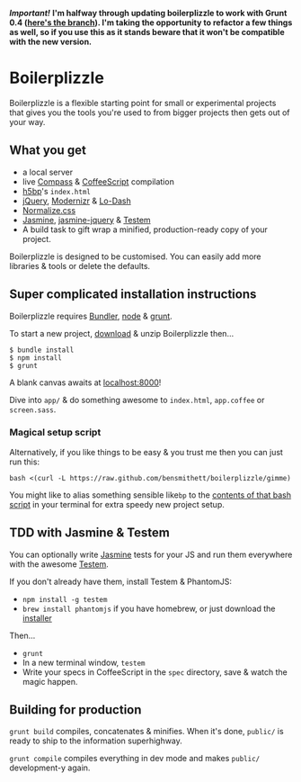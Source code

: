 ***Important!*** **I'm halfway through updating boilerplizzle to work with Grunt 0.4 ([here's the branch](https://github.com/bensmithett/boilerplizzle/compare/update-for-grunt-0.4)). I'm taking the opportunity to refactor a few things as well, so if you use this as it stands beware that it won't be compatible with the new version.**

# Boilerplizzle

Boilerplizzle is a flexible starting point for small or experimental projects that gives you the tools 
you're used to from bigger projects then gets out of your way.

## What you get
- a local server
- live [Compass](http://compass-style.org/) & [CoffeeScript](http://coffeescript.org/) compilation
- [h5bp](http://html5boilerplate.com/)'s `index.html`
- [jQuery](http://jquery.com/), [Modernizr](http://modernizr.com/) & [Lo-Dash](http://lodash.com/)
- [Normalize.css](http://necolas.github.com/normalize.css/)
- [Jasmine](http://pivotal.github.com/jasmine/), [jasmine-jquery](https://github.com/velesin/jasmine-jquery) & [Testem](https://github.com/airportyh/testem)
- A build task to gift wrap a minified, production-ready copy of your project.

Boilerplizzle is designed to be customised. You can easily add more libraries & tools or delete the defaults.

## Super complicated installation instructions

Boilerplizzle requires [Bundler](http://gembundler.com/), [node](http://nodejs.org/) & [grunt](http://gruntjs.com/). 

To start a new project, [download](https://github.com/bensmithett/boilerplizzle/zipball/master/) & unzip Boilerplizzle then…

```
$ bundle install
$ npm install
$ grunt
```

A blank canvas awaits at [localhost:8000](http://localhost:8000)!

Dive into `app/` & do something awesome to 
`index.html`, `app.coffee` or `screen.sass`.

### Magical setup script

Alternatively, if you like things to be easy & you trust me then you can just run this:

```
bash <(curl -L https://raw.github.com/bensmithett/boilerplizzle/gimme)
```

You might like to alias something sensible like`bp` to the
[contents of that bash script](https://raw.github.com/bensmithett/boilerplizzle/gimme)
in your terminal for extra speedy new project setup.


## TDD with Jasmine & Testem
You can optionally write [Jasmine](http://pivotal.github.com/jasmine/) tests for your JS and 
run them everywhere with the awesome [Testem](https://github.com/airportyh/testem).

If you don't already have them, install Testem & PhantomJS:

- `npm install -g testem`
- `brew install phantomjs` if you have homebrew, or just download the [installer](http://phantomjs.org/download.html)

Then…

- `grunt`
- In a new terminal window, `testem`
- Write your specs in CoffeeScript in the `spec` directory, save & watch the magic happen.

## Building for production
`grunt build` compiles, concatenates & minifies. When it's done, `public/` is ready to ship to the information superhighway.

`grunt compile` compiles everything in dev mode and makes `public/` development-y again.
